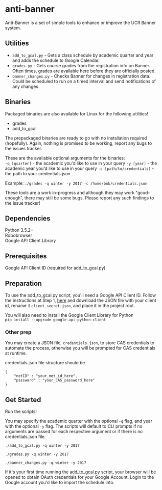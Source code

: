 # anti-banner
Anti-Banner is a set of simple tools to enhance or improve the UCR Banner 
system.

## Utilities
* `add_to_gcal.py` - Gets a class schedule by academic quarter and year and adds 
the schedule to Google Calendar.  
* `grades.py` - Gets course grades from the registration info on Banner. Often 
times, grades are available here before they are officially posted.  
* `banner_changes.py` - Checks Banner for changes in registration data. 
Could be scheduled to run on a timed interval and send notifications of any 
changes.

## Binaries
Packaged binaries are also available for Linux for the following utilities!
* grades
* add_to_gcal

The prepackaged binaries are ready to go with no installation required 
(hopefully). Again, nothing is promised to be working, report any bugs to the 
issues tracker.

These are the available optional arguments for the binaries:  
`-q [quarter]` - the academic you'd like to use in your query
`-y [year]` - the academic year you'd like to use in your query
`-c [path/to/credentials]` - the path to your credentials.json

Example: `./grades -q winter -y 2017 -c /home/bob/credentials.json`

These tools are a work in-progress and although they may work "good-enough", 
there may still be some bugs. Please report any such findings to the issue 
tracker!

## Dependencies
Python 3.5.2+  
Robobrowser  
Google API Client Library

## Prerequisites
Google API Client ID (required for add_to_gcal.py)

## Preparation
To use the add_to_gcal.py script, you'll need a Google API Client ID. Follow 
the instructions at Step 1,
[here](https://developers.google.com/google-apps/calendar/quickstart/python)
and download the JSON file with your client id, rename it
`client_secret.json`, and place it in the project root.

You will also need to install the Google Client Library for Python  
`pip install --upgrade google-api-python-client`

### Other prep
You may create a JSON file, `credentials.json`, to store CAS credentials to 
automate the process, otherwise you will be prompted for CAS credentials at 
runtime.  

credentials.json file structure should be  
```
{
    "netID" : "your_net_id_here",
    "password" : "your_CAS_password_here"
}
```

## Get Started
Run the scripts!  

You may specify the academic quarter with the optional `-q` flag, and year 
with the optional `-y` flag. The scripts will default to CLI prompts if no 
arguments are passed for each respective argument or if there is no 
credentials.json file.  

`./add_to_gcal.py -q winter -y 2017`  

`./grades.py -q winter -y 2017`

`./banner_changes.py -q winter -y 2017`

If it's your first time running the add_to_gcal.py script, your browser will be 
opened to obtain OAuth credentials for your Google Account. Login to the Google 
account you'd like to import the schedule into.
